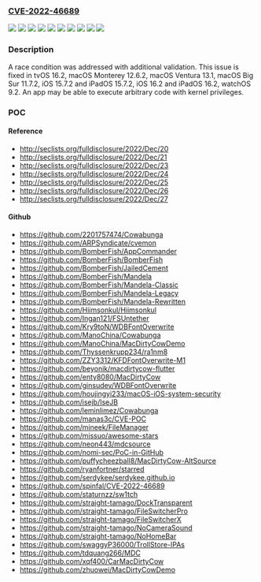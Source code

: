 ### [CVE-2022-46689](https://cve.mitre.org/cgi-bin/cvename.cgi?name=CVE-2022-46689)
![](https://img.shields.io/static/v1?label=Product&message=macOS&color=blue)
![](https://img.shields.io/static/v1?label=Product&message=tvOS&color=blue)
![](https://img.shields.io/static/v1?label=Product&message=watchOS&color=blue)
![](https://img.shields.io/static/v1?label=Version&message=%3C%2011.7%20&color=brighgreen)
![](https://img.shields.io/static/v1?label=Version&message=%3C%2012.6%20&color=brighgreen)
![](https://img.shields.io/static/v1?label=Version&message=%3C%2013.1%20&color=brighgreen)
![](https://img.shields.io/static/v1?label=Version&message=%3C%2015.7%20&color=brighgreen)
![](https://img.shields.io/static/v1?label=Version&message=%3C%2016.2%20&color=brighgreen)
![](https://img.shields.io/static/v1?label=Version&message=%3C%209.2%20&color=brighgreen)
![](https://img.shields.io/static/v1?label=Vulnerability&message=An%20app%20may%20be%20able%20to%20execute%20arbitrary%20code%20with%20kernel%20privileges&color=brighgreen)

### Description

A race condition was addressed with additional validation. This issue is fixed in tvOS 16.2, macOS Monterey 12.6.2, macOS Ventura 13.1, macOS Big Sur 11.7.2, iOS 15.7.2 and iPadOS 15.7.2, iOS 16.2 and iPadOS 16.2, watchOS 9.2. An app may be able to execute arbitrary code with kernel privileges.

### POC

#### Reference
- http://seclists.org/fulldisclosure/2022/Dec/20
- http://seclists.org/fulldisclosure/2022/Dec/21
- http://seclists.org/fulldisclosure/2022/Dec/23
- http://seclists.org/fulldisclosure/2022/Dec/24
- http://seclists.org/fulldisclosure/2022/Dec/25
- http://seclists.org/fulldisclosure/2022/Dec/26
- http://seclists.org/fulldisclosure/2022/Dec/27

#### Github
- https://github.com/2201757474/Cowabunga
- https://github.com/ARPSyndicate/cvemon
- https://github.com/BomberFish/AppCommander
- https://github.com/BomberFish/BomberFish
- https://github.com/BomberFish/JailedCement
- https://github.com/BomberFish/Mandela
- https://github.com/BomberFish/Mandela-Classic
- https://github.com/BomberFish/Mandela-Legacy
- https://github.com/BomberFish/Mandela-Rewritten
- https://github.com/Hiimsonkul/Hiimsonkul
- https://github.com/Ingan121/FSUntether
- https://github.com/Kry9toN/WDBFontOverwrite
- https://github.com/ManoChina/Cowabunga
- https://github.com/ManoChina/MacDirtyCowDemo
- https://github.com/Thyssenkrupp234/ra1nm8
- https://github.com/ZZY3312/KFDFontOverwrite-M1
- https://github.com/beyonik/macdirtycow-flutter
- https://github.com/enty8080/MacDirtyCow
- https://github.com/ginsudev/WDBFontOverwrite
- https://github.com/houjingyi233/macOS-iOS-system-security
- https://github.com/isejb/IseJB
- https://github.com/leminlimez/Cowabunga
- https://github.com/manas3c/CVE-POC
- https://github.com/mineek/FileManager
- https://github.com/missuo/awesome-stars
- https://github.com/neon443/mdcsource
- https://github.com/nomi-sec/PoC-in-GitHub
- https://github.com/puffycheezball8/MacDirtyCow-AltSource
- https://github.com/ryanfortner/starred
- https://github.com/serdykee/serdykee.github.io
- https://github.com/spinfal/CVE-2022-46689
- https://github.com/staturnzz/sw1tch
- https://github.com/straight-tamago/DockTransparent
- https://github.com/straight-tamago/FileSwitcherPro
- https://github.com/straight-tamago/FileSwitcherX
- https://github.com/straight-tamago/NoCameraSound
- https://github.com/straight-tamago/NoHomeBar
- https://github.com/swaggyP36000/TrollStore-IPAs
- https://github.com/tdquang266/MDC
- https://github.com/xqf400/CarMacDirtyCow
- https://github.com/zhuowei/MacDirtyCowDemo

